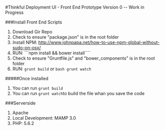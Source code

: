 
#Thinkful Deployment UI  - Front End Prototype 
Version 0 -- Work in Progress

###Install Front End Scripts

1. Download Gir Repo
2. Check to ensure "package.json" is in the root folder
3. Install NPM: http://www.johnpapa.net/how-to-use-npm-global-without-sudo-on-osx/
4. RUN: ```npm install && bower install````
5. Check to ensure "Gruntfile.js" and "bower_components" is in the root folder
8. RUN: ```grunt build``` or  ```bash grunt watch```

#####Once installed 
1. You can run ```grunt build``` 
2. You can run ```grunt watch```to build the file whan you save the code

###Serverside
1. Apache
2. Local Development: MAMP 3.0
3. PHP: 5.6.2
